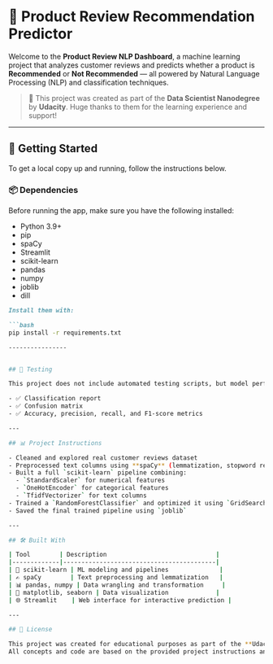 # 🌟 Product Review Recommendation Predictor

Welcome to the **Product Review NLP Dashboard**, a machine learning project that analyzes customer reviews and predicts whether a product is **Recommended** or **Not Recommended** — all powered by Natural Language Processing (NLP) and classification techniques.

> 🧠 This project was created as part of the **Data Scientist Nanodegree** by **Udacity**. Huge thanks to them for the learning experience and support!

---

## 🚀 Getting Started

To get a local copy up and running, follow the instructions below.

### 📦 Dependencies

Before running the app, make sure you have the following installed:

- Python 3.9+
- pip
- spaCy
- Streamlit
- scikit-learn
- pandas
- numpy
- joblib
- dill

```markdown
Install them with:

```bash
pip install -r requirements.txt

----------------


## 🧪 Testing

This project does not include automated testing scripts, but model performance was evaluated using:

- ✅ Classification report  
- ✅ Confusion matrix  
- ✅ Accuracy, precision, recall, and F1-score metrics  

---

## 📊 Project Instructions

- Cleaned and explored real customer reviews dataset  
- Preprocessed text columns using **spaCy** (lemmatization, stopword removal)  
- Built a full `scikit-learn` pipeline combining:
  - `StandardScaler` for numerical features  
  - `OneHotEncoder` for categorical features  
  - `TfidfVectorizer` for text columns  
- Trained a `RandomForestClassifier` and optimized it using `GridSearchCV`  
- Saved the final trained pipeline using `joblib`  

---

## 🛠 Built With

| Tool        | Description                              |
|-------------|------------------------------------------|
| 🧠 scikit-learn | ML modeling and pipelines              |
| ✍️ spaCy        | Text preprocessing and lemmatization   |
| 📊 pandas, numpy | Data wrangling and transformation     |
| 🎨 matplotlib, seaborn | Data visualization             |
| 🌐 Streamlit    | Web interface for interactive prediction |

---

## 📜 License

This project was created for educational purposes as part of the **Udacity Machine Learning Nanodegree Program**.  
All concepts and code are based on the provided project instructions and open datasets.


